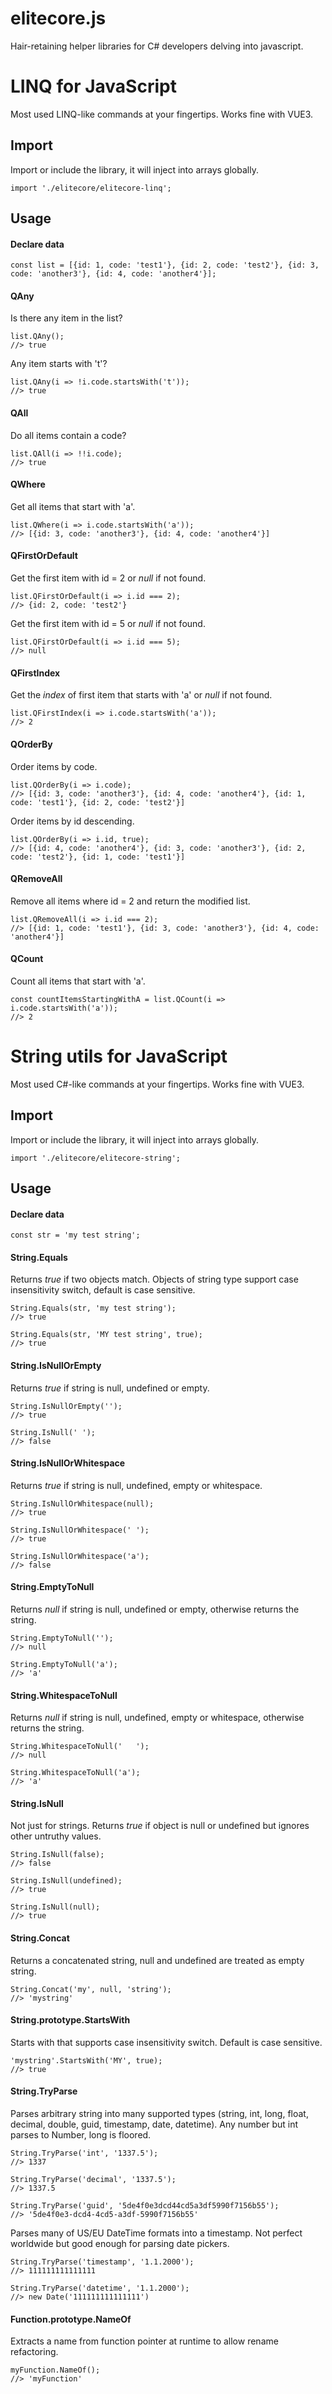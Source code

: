 # elitecore.js
Hair-retaining helper libraries for C# developers delving into javascript.

# LINQ for JavaScript
Most used LINQ-like commands at your fingertips. 
Works fine with VUE3.

## Import
Import or include the library, it will inject into arrays globally.
```
import './elitecore/elitecore-linq';
```
## Usage
#### Declare data
```
const list = [{id: 1, code: 'test1'}, {id: 2, code: 'test2'}, {id: 3, code: 'another3'}, {id: 4, code: 'another4'}];
```

#### QAny
Is there any item in the list?
```
list.QAny();
//> true
```
Any item starts with 't'?
```
list.QAny(i => !i.code.startsWith('t'));
//> true
```

#### QAll
Do all items contain a code?
```
list.QAll(i => !!i.code);
//> true
```

#### QWhere
Get all items that start with 'a'.
```
list.QWhere(i => i.code.startsWith('a'));
//> [{id: 3, code: 'another3'}, {id: 4, code: 'another4'}]
```

#### QFirstOrDefault
Get the first item with id = 2 or *null* if not found.
```
list.QFirstOrDefault(i => i.id === 2);
//> {id: 2, code: 'test2'}
```
Get the first item with id = 5 or *null* if not found.
```
list.QFirstOrDefault(i => i.id === 5);
//> null
```

#### QFirstIndex
Get the *index* of first item that starts with 'a' or *null* if not found.
```
list.QFirstIndex(i => i.code.startsWith('a'));
//> 2
```

#### QOrderBy
Order items by code.
```
list.QOrderBy(i => i.code);
//> [{id: 3, code: 'another3'}, {id: 4, code: 'another4'}, {id: 1, code: 'test1'}, {id: 2, code: 'test2'}]
```
Order items by id descending.
```
list.QOrderBy(i => i.id, true);
//> [{id: 4, code: 'another4'}, {id: 3, code: 'another3'}, {id: 2, code: 'test2'}, {id: 1, code: 'test1'}]
```

#### QRemoveAll
Remove all items where id = 2 and return the modified list.
```
list.QRemoveAll(i => i.id === 2);
//> [{id: 1, code: 'test1'}, {id: 3, code: 'another3'}, {id: 4, code: 'another4'}]
```

#### QCount
Count all items that start with 'a'.
```
const countItemsStartingWithA = list.QCount(i => i.code.startsWith('a'));
//> 2
```

# String utils for JavaScript
Most used C#-like commands at your fingertips. 
Works fine with VUE3.

## Import
Import or include the library, it will inject into arrays globally.
```
import './elitecore/elitecore-string';
```
## Usage
#### Declare data
```
const str = 'my test string';
```

#### String.Equals
Returns *true* if two objects match. Objects of string type support case insensitivity switch, default is case sensitive.
```
String.Equals(str, 'my test string');
//> true

String.Equals(str, 'MY test string', true);
//> true
```

#### String.IsNullOrEmpty
Returns *true* if string is null, undefined or empty.
```
String.IsNullOrEmpty('');
//> true

String.IsNull(' ');
//> false
```

#### String.IsNullOrWhitespace
Returns *true* if string is null, undefined, empty or whitespace.
```
String.IsNullOrWhitespace(null);
//> true

String.IsNullOrWhitespace(' ');
//> true

String.IsNullOrWhitespace('a');
//> false
```

#### String.EmptyToNull
Returns *null* if string is null, undefined or empty, otherwise returns the string.
```
String.EmptyToNull('');
//> null

String.EmptyToNull('a');
//> 'a'
```

#### String.WhitespaceToNull
Returns *null* if string is null, undefined, empty or whitespace, otherwise returns the string.
```
String.WhitespaceToNull('   ');
//> null

String.WhitespaceToNull('a');
//> 'a'
```

#### String.IsNull
Not just for strings. Returns *true* if object is null or undefined but ignores other untruthy values.
```
String.IsNull(false);
//> false

String.IsNull(undefined);
//> true

String.IsNull(null);
//> true
```


#### String.Concat
Returns a concatenated string, null and undefined are treated as empty string.
```
String.Concat('my', null, 'string');
//> 'mystring'
```

#### String.prototype.StartsWith
Starts with that supports case insensitivity switch. Default is case sensitive.
```
'mystring'.StartsWith('MY', true);
//> true
```

#### String.TryParse
Parses arbitrary string into many supported types (string, int, long, float, decimal, double, guid, timestamp, date, datetime). Any number but int parses to Number, long is floored.
```
String.TryParse('int', '1337.5');
//> 1337

String.TryParse('decimal', '1337.5');
//> 1337.5

String.TryParse('guid', '5de4f0e3dcd44cd5a3df5990f7156b55');
//> '5de4f0e3-dcd4-4cd5-a3df-5990f7156b55'
```
Parses many of US/EU DateTime formats into a timestamp. Not perfect worldwide but good enough for parsing date pickers.
```
String.TryParse('timestamp', '1.1.2000');
//> 111111111111111

String.TryParse('datetime', '1.1.2000');
//> new Date('111111111111111')
```

#### Function.prototype.NameOf
Extracts a name from function pointer at runtime to allow rename refactoring.
```
myFunction.NameOf();
//> 'myFunction'
```
